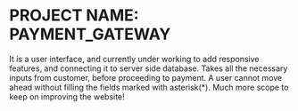 # PROJECT NAME: PAYMENT_GATEWAY
It is a user interface, and currently under working to add responsive features, and connecting it to server side database.
Takes all the necessary inputs from customer, before proceeding to payment.
A user cannot move ahead without filling the fields marked with asterisk(*).
Much more scope to keep on improving the website!
